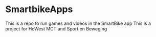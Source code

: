 # SmartbikeApps

This is a repo to run games and videos in the SmartBike app
This is a project for HoWest MCT and Sport en Beweging
